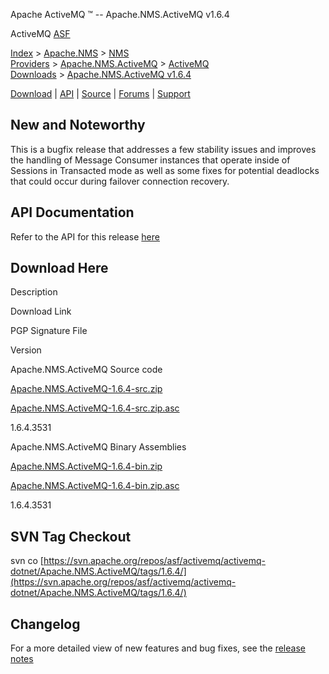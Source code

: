 Apache ActiveMQ ™ -- Apache.NMS.ActiveMQ v1.6.4 

ActiveMQ [ASF](http://www.apache.org)

[Index](index.html) > [Apache.NMS](apachenms.html) > [NMS Providers](nms-providers.html) > [Apache.NMS.ActiveMQ](apachenmsactivemq.html) > [ActiveMQ Downloads](activemq-downloads.html) > [Apache.NMS.ActiveMQ v1.6.4](apachenmsactivemq-v164.html)

[Download](download.html) | [API](nms-api.html) | [Source](source.html) | [Forums](http://activemq.apache.org/discussion-forums.html) | [Support](http://activemq.apache.org/support.html)

New and Noteworthy
------------------

This is a bugfix release that addresses a few stability issues and improves the handling of Message Consumer instances that operate inside of Sessions in Transacted mode as well as some fixes for potential deadlocks that could occur during failover connection recovery.

API Documentation
-----------------

Refer to the API for this release [here](nms-api.html)

Download Here
-------------

Description

Download Link

PGP Signature File

Version

Apache.NMS.ActiveMQ Source code

[Apache.NMS.ActiveMQ-1.6.4-src.zip](http://www.apache.org/dyn/closer.cgi/activemq/apache-nms/1.6.0/Apache.NMS.ActiveMQ-1.6.4-src.zip)

[Apache.NMS.ActiveMQ-1.6.4-src.zip.asc](http://www.apache.org/dist/activemq/apache-nms/1.6.0/Apache.NMS.ActiveMQ-1.6.4-src.zip.asc)

1.6.4.3531

Apache.NMS.ActiveMQ Binary Assemblies

[Apache.NMS.ActiveMQ-1.6.4-bin.zip](http://www.apache.org/dyn/closer.cgi/activemq/apache-nms/1.6.0/Apache.NMS.ActiveMQ-1.6.4-bin.zip)

[Apache.NMS.ActiveMQ-1.6.4-bin.zip.asc](http://www.apache.org/dist/activemq/apache-nms/1.6.0/Apache.NMS.ActiveMQ-1.6.4-bin.zip.asc)

1.6.4.3531

SVN Tag Checkout
----------------

svn co [https://svn.apache.org/repos/asf/activemq/activemq-dotnet/Apache.NMS.ActiveMQ/tags/1.6.4/](https://svn.apache.org/repos/asf/activemq/activemq-dotnet/Apache.NMS.ActiveMQ/tags/1.6.4/)

Changelog
---------

For a more detailed view of new features and bug fixes, see the [release notes](https://issues.apache.org/jira/secure/ReleaseNote.jspa?projectId=12311201&version=12327446)


